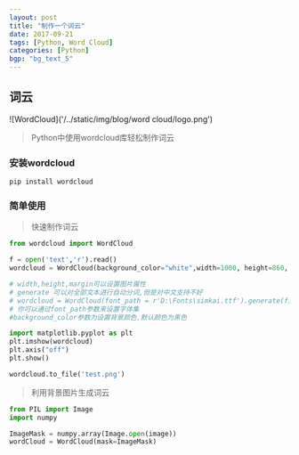 ```yaml
---
layout: post
title: "制作一个词云"
date: 2017-09-21
tags: [Python, Word Cloud]
categories: [Python]
bgp: "bg_text_5"
---
```


## 词云

![WordCloud]('/../static/img/blog/word cloud/logo.png')  

> Python中使用wordcloud库轻松制作词云

### 安装wordcloud

```
pip install wordcloud
```

### 简单使用

> 快速制作词云

```python
from wordcloud import WordCloud

f = open('text','r').read()
wordcloud = WordCloud(background_color="white",width=1000, height=860, margin=2).generate(f)

# width,height,margin可以设置图片属性
# generate 可以对全部文本进行自动分词,但是对中文支持不好
# wordcloud = WordCloud(font_path = r'D:\Fonts\simkai.ttf').generate(f)
# 你可以通过font_path参数来设置字体集
#background_color参数为设置背景颜色,默认颜色为黑色

import matplotlib.pyplot as plt
plt.imshow(wordcloud)
plt.axis("off")
plt.show()

wordcloud.to_file('test.png')
```

> 利用背景图片生成词云

```python
from PIL import Image
import numpy

ImageMask = numpy.array(Image.open(image))
wordCloud = WordCloud(mask=ImageMask)
```
